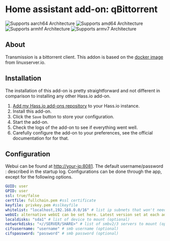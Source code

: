 # Home assistant add-on: qBittorrent
![Supports aarch64 Architecture][aarch64-shield] ![Supports amd64 Architecture][amd64-shield] ![Supports armhf Architecture][armhf-shield] ![Supports armv7 Architecture][armv7-shield]

## About

Transmission is a bittorrent client.
This addon is based on the [docker image](https://github.com/linuxserver/qbittorrent) from linuxserver.io.

## Installation

The installation of this add-on is pretty straightforward and not different in
comparison to installing any other Hass.io add-on.

1. [Add my Hass.io add-ons repository][repository] to your Hass.io instance.
1. Install this add-on.
1. Click the `Save` button to store your configuration.
1. Start the add-on.
1. Check the logs of the add-on to see if everything went well.
1. Carefully configure the add-on to your preferences, see the official documentation for for that.

## Configuration
Webui can be found at <http://your-ip:8081>. The default username/password : described in the startup log. Configurations can be done through the app, except for the following options.

```yaml
GUID: user
GPID: user
ssl: true/false
certfile: fullchain.pem #ssl certificate
keyfile: privkey.pem #sslkeyfile
whitelist: "localhost,192.168.0.0/16" # list ip subnets that won't need a password (optional)
webUI: alternative webUI can be set here. Latest version set at each addon start.
localdisks: "sda1" # list of device to mount (optional)
networkdisks: "<//SERVER/SHARE>" # list of smbv2/3 servers to mount (optional)
cifsusername: "username" # smb username (optional)
cifspassword: "password" # smb password (optional)
```
[repository]: https://github.com/alexbelgium/hassio-addons
[aarch64-shield]: https://img.shields.io/badge/aarch64-yes-green.svg
[amd64-shield]: https://img.shields.io/badge/amd64-yes-green.svg
[armhf-shield]: https://img.shields.io/badge/armhf-yes-green.svg
[armv7-shield]: https://img.shields.io/badge/armv7-yes-green.svg
